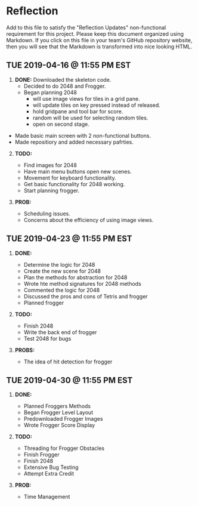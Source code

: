 # Reflection

Add to this file to satisfy the "Reflection Updates" non-functional requirement
for this project. Please keep this document organized using Markdown. If you
click on this file in your team's GitHub repository website, then you will see
that the Markdown is transformed into nice looking HTML.

## TUE 2019-04-16 @ 11:55 PM EST
     
1. **DONE:** Downloaded the skeleton code.
   - Decided to do 2048 and Frogger.
   - Began planning 2048
        - will use image views for tiles in a grid pane.
        - will update tiles on key pressed instead of released.
        - hold gridpane and tool bar for score.
        - random will be used for selecting random tiles.
        - open on second stage. 
  - Made basic main screen with 2 non-functional buttons.
  - Made repositiory and added necessary pafrties.
    
    
2. **TODO:**
    - Find images for 2048
    - Have main menu buttons open new scenes.
    - Movement for keyboard functionality.
    - Get basic functionality for 2048 working.
    - Start planning frogger.

3. **PROB:**
    - Scheduling issues.
    - Concerns about the efficiency of using image views.

## TUE 2019-04-23 @ 11:55 PM EST
1. **DONE:**
    - Determine the logic for 2048
    - Create the new scene for 2048
    - Plan the methods for abstraction for 2048
    - Wrote hte method signatures for 2048 methods
    - Commented the logic for 2048
    - Discussed the pros and cons of Tetris and frogger
    - Planned frogger

2. **TODO:**
    - Finish 2048
    - Write the back end of frogger
    - Test 2048 for bugs

3. **PROBS:**
    - The idea of hit detection for frogger
## TUE 2019-04-30 @ 11:55 PM EST
     
1. **DONE:**
    - Planned Froggers Methods
    - Began Frogger Level Layout
    - Predownloaded Frogger Images
    - Wrote Frogger Score Display
    
2. **TODO:**
    - Threading for Frogger Obstacles
    - Finish Frogger
    - Finish 2048
    - Extensive Bug Testing
    - Attempt Extra Credit
3. **PROB:**
    - Time Management

